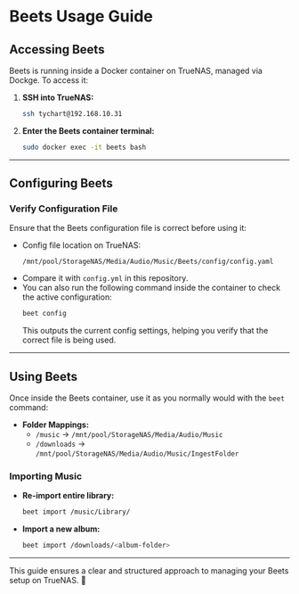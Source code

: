 # Beets Usage Guide

## Accessing Beets
Beets is running inside a Docker container on TrueNAS, managed via Dockge. To access it:

1. **SSH into TrueNAS:**
   ```sh
   ssh tychart@192.168.10.31
   ```
2. **Enter the Beets container terminal:**
   ```sh
   sudo docker exec -it beets bash
   ```

---

## Configuring Beets
### Verify Configuration File
Ensure that the Beets configuration file is correct before using it:

- Config file location on TrueNAS:
  ```
  /mnt/pool/StorageNAS/Media/Audio/Music/Beets/config/config.yaml
  ```
- Compare it with `config.yml` in this repository.
- You can also run the following command inside the container to check the active configuration:
  ```sh
  beet config
  ```
  This outputs the current config settings, helping you verify that the correct file is being used.

---

## Using Beets
Once inside the Beets container, use it as you normally would with the `beet` command:

- **Folder Mappings:**
  - `/music` → `/mnt/pool/StorageNAS/Media/Audio/Music`
  - `/downloads` → `/mnt/pool/StorageNAS/Media/Audio/Music/IngestFolder`

### Importing Music
- **Re-import entire library:**
  ```sh
  beet import /music/Library/
  ```
- **Import a new album:**
  ```sh
  beet import /downloads/<album-folder>
  ```

---

This guide ensures a clear and structured approach to managing your Beets setup on TrueNAS. 🎵

